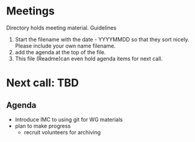 # Meetings

Directory holds meeting material. Guidelines
1. Start the filename with the date - YYYYMMDD so that they sort nicely. Please include your own name filename. 
1. add the agenda at the top of the file.  
1. This file (Readme)can even hold agenda items for next call.

# Next call: TBD
## Agenda
- Introduce IMC to using git for WG materials
- plan to make progress
  - recruit volunteers for archiving



